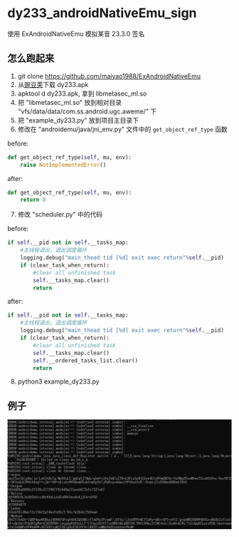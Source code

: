 # dy233_androidNativeEmu_sign
使用 ExAndroidNativeEmu 模拟某音 23.3.0 签名

## 怎么跑起来
1. git clone https://github.com/maiyao1988/ExAndroidNativeEmu
2. 从[豌豆荚](https://www.wandoujia.com/apps/7461948/history_v230301)下载 dy233.apk
3. apktool d dy233.apk, 拿到 libmetasec_ml.so
4. 把 "libmetasec_ml.so" 放到相对目录 "vfs/data/data/com.ss.android.ugc.aweme/" 下
5. 把 "example_dy233.py" 放到项目主目录下
6. 修改在 "androidemu/java/jni_env.py" 文件中的 `get_object_ref_type` 函数

before:
```python
def get_object_ref_type(self, mu, env):
    raise NotImplementedError()
```
after:
```python
def get_object_ref_type(self, mu, env):
    return 0
```
7. 修改 "scheduler.py" 中的代码

before:
```python
if self.__pid not in self.__tasks_map:
    #主线程退出，退出调度循环
    logging.debug("main_thead tid [%d] exit exec return"%self.__pid)
    if (clear_task_when_return):
        #clear all unfinished task
        self.__tasks_map.clear()
        return
```
after:
```python
if self.__pid not in self.__tasks_map:
    #主线程退出，退出调度循环
    logging.debug("main_thead tid [%d] exit exec return"%self.__pid)
    if (clear_task_when_return):
        #clear all unfinished task
        self.__tasks_map.clear()
        self.__ordered_tasks_list.clear()
        return
```

8. python3 example_dy233.py

## 例子
![result](./1.png)